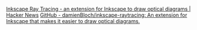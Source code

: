 
[Inkscape Ray Tracing - an extension for Inkscape to draw optical diagrams | Hacker News](https://news.ycombinator.com/item?id=26035757)
[GitHub - damienBloch/inkscape-raytracing: An extension for Inkscape that makes it easier to draw optical diagrams.](https://github.com/damienBloch/Inkscape-raytracing)
